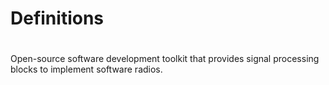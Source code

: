# Definitions

# 
Open-source software development toolkit that provides signal processing blocks to implement software radios.